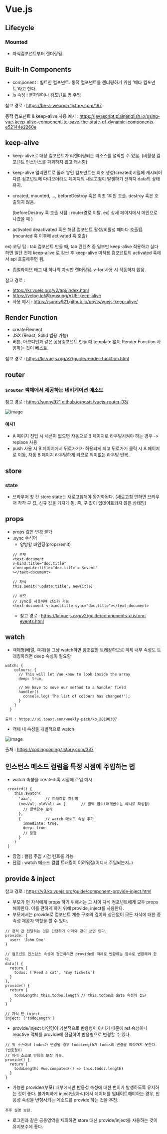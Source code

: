 # Vue.js
## Lifecycle
### Mounted
* 자식컴포넌트부터 렌더링됨.

## Built-In Components

* component : 빌트인 컴포넌트. 동적 컴포넌트를 렌더링하기 위한 '메타 컴포넌트'라고 한다. 
* is 속성 : 문자열이나 컴포넌트 명 주입

참고 경로 : https://be-a-weapon.tistory.com/197

동적 컴포넌트 & keep-alive 사용 예시 : https://javascript.plainenglish.io/using-vue-keep-alive-component-to-save-the-state-of-dynamic-components-e52144e2260e


## keep-alive

* keep-alive로 대상 컴포넌트가 리렌더링되는 리소스를 절약할 수 있음. (비활성 컴포넌트 인스턴스를 파괴하지 않고 캐시함)
* keep-alive 엘리먼트로 둘러 쌓인 컴포넌트는 최초 생성(created)시점에 캐시되어 다른 컴포넌트에 다녀오더라도 페이지의 새로고침이 발생하기 전까지 data의 상태 유지.
* created, mounted, ..., beforeDestroy 훅은 최초 1회만 호출. destroy 훅은 호출되지 않음.  
  
  (beforeDestroy 훅 호출 시점 : router경로 이탈. ex) 상세 페이지에서 메인으로 나갔을 때 )
* activated deactivated 훅은 해당 컴포넌트 활성/비활성 때마다 호출됨. (mounted 훅 이후에 activated 훅 호출)

ex) 코딩 팁 : tab 컴포넌트 만들 때, tab 컨텐츠 중 일부만 keep-alive 적용하고 싶다 하면 일단 전체 keep-alive 로 감싼 후 keep-alive 미적용 컴포넌트의 activated 훅에서 api 호출해주면 됨.
* 킵얼라이브 태그 내 하나의 자식만 렌더링됨. v-for 사용 시 작동하지 않음.

참고 경로 : 
* https://kr.vuejs.org/v2/api/index.html
* https://velog.io/@kyusung/VUE-keep-alive
* 사용 예시 : https://sunny921.github.io/posts/vuejs-keep-alive/


## Render Function
* createElement
* JSX (React, Solid 범용 가능)
* 버튼, 아코디언과 같은 공용컴포넌트 만들 때 template 없이 Render Function 사용하는 것이 베스트.

참고 경로 : https://kr.vuejs.org/v2/guide/render-function.html


## router
### ```$router``` 객체에서 제공하는 네비게이션 메소드
참고 경로 : https://sunny921.github.io/posts/vuejs-router-03/

![image](https://user-images.githubusercontent.com/67194249/178636201-27566ca5-9a95-40a7-a69f-23234de4956e.png)

#### 예시1
* A 페이지 진입 시 세션이 없으면 자동으로 B 페이지로 라우팅시켜야 하는 경우 -> replace 사용
* push 사용 시 B 페이지에서 뒤로가기가 허용되게 되고 뒤로가기 클릭 시 A 페이지로 이동, 자동 B 페이지 라우팅하게 되므로 의미없는 라우팅 반복..


## store
### state
* 브라우저 창 간 store state는 새로고침해야 동기화된다. (새로고침 안하면 브라우저 각각 구 값, 신규 값을 가지게 됨. 즉, 구 값이 업데이트되지 않은 상태임)

## props
* props 값은 변경 불가
* .sync 수식어
  * 양방향 바인딩(props/emit)
  ```
  // 부모
  <text-document
  v-bind:title="doc.title"
  v-on:update:title="doc.title = $event"
  ></text-document>
  
  // 자식
  this.$emit('update:title', newTitle)
  
  // 부모
  // sync를 사용하여 간소화 가능
  <text-document v-bind:title.sync="doc.title"></text-document>
  ```
  * 참고 경로 : https://kr.vuejs.org/v2/guide/components-custom-events.html

## watch
* 객체형(배열, 객체)을 그냥 watch하면 참조값만 트래킹하므로 객체 내부 속성도 트래킹하려면 deep 속성이 필요함
```
watch: {
    colours: {
      // This will let Vue know to look inside the array
      deep: true,

      // We have to move our method to a handler field
      handler()
        console.log('The list of colours has changed!');
      }
    }
  }

출처 : https://ui.toast.com/weekly-pick/ko_20190307
```

* 객체 내 속성을 개별적으로 watch

![image](https://user-images.githubusercontent.com/67194249/179866644-00b04597-666e-4933-9370-857ab0aa05b6.png)

출처 : https://codingcoding.tistory.com/337



## 인스턴스 메소드 컬럼을 특정 시점에 주입하는 법
* watch 속성을 created 훅 시점에 주입 예시
```
 created() {
    this.$watch(
      'aaa',      // 트래킹할 컬럼명
      (newVal, oldVal) => {       // 콜백 함수(매개변수는 예시로 작성함)
        // 콜백함수 로직
      },
      {           // watch 메소드 속성 추가
        immediate: true,
        deep: true
        // 등등
      }
    )
 }
```
* 장점 : 컬럼 주입 시점 컨트롤 가능
* 단점 : watch 메소드 컬럼 트래킹이 어려워짐(어디서 주입되는지..)


## provide & inject

참고 경로 : https://v3.ko.vuejs.org/guide/component-provide-inject.html

* 부모가 먼 자식에게 props 하기 위해서는 그 사이 자식 컴포넌트에게 모두 props 해야한다. 이를 편하게 하기 위해 provide, inject를 사용한다.
* 부모에서는 provide로 컴포넌트 계층 구조의 깊이와 상관없이 모든 자식에 대한 종속성 제공자 역할을 할 수 있다.

```
// 정적 값 전달하는 것은 간단하게 아래와 같이 쓰면 된다.
provide: {
  user: 'John Doe'
}

// 컴포넌트 인스턴스 속성에 접근하려면 provide를 객체로 반환하는 함수로 변환해야 한다.
data() {
  return {
    todos: ['Feed a cat', 'Buy tickets']
  }
},
provide() {
  return {
    todoLength: this.todos.length // this.todos로 data 속성에 접근
  }
}

// 자식 단 inject
inject: ['todoLength']
```
* provide/inject 바인딩이 기본적으로 반응형이 아니기 때문에 ref 속성이나 reactive 객체를 provide에 전달하여 반응형으로 변경할 수 있다.
```
// 위 소스에서 todos가 변경될 경우 todoLength가 todos의 변경을 따라가지 못한다. (반응형X)
// 아래 소스로 반응형 보장 가능.
provide() {
  return {
    todoLength: Vue.computed(() => this.todos.length)
  }
}
```
* 가능한 provider(부모) 내부에서만 반응성 속성에 대한 변이가 발생하도록 유지하는 것이 좋다. 불가피하게 inject단(자식)에서 데이터를 업데이트해야하는 경우, 반응성 속성을 변형시키는 메소드를 provide 하는 것을 추천.
```
추후 설명 보완.
```
* 로그인과 같은 공통영역을 제외하면 store 대신 provide/inject를 사용하는 것이 유지보수에 좋다. 


